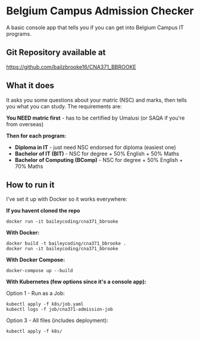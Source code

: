 # Belgium Campus Admission Checker
 A basic console app that tells you if you can get into Belgium Campus IT programs. 

## Git Repository available at 

https://github.com/bailzbrooke16/CNA371_BBROOKE

## What it does

It asks you some questions about your matric (NSC) and marks, then tells you what you can study. The requirements are:

**You NEED matric first** - has to be certified by Umalusi (or SAQA if you're from overseas)

**Then for each program:**
- **Diploma in IT** - just need NSC endorsed for diploma (easiest one)
- **Bachelor of IT (BIT)** - NSC for degree + 50% English + 50% Maths  
- **Bachelor of Computing (BComp)** - NSC for degree + 50% English + 70% Maths 


## How to run it

I've set it up with Docker so it works everywhere:

**If you havent cloned the repo**

```
docker run -it baileycoding/cna371_bbrooke
```
**With Docker:**
```
docker build -t baileycoding/cna371_bbrooke .
docker run -it baileycoding/cna371_bbrooke
```

**With Docker Compose:**
```
docker-compose up --build
```

**With Kubernetes (few options since it's a console app):**

Option 1 - Run as a Job:
```
kubectl apply -f k8s/job.yaml
kubectl logs -f job/cna371-admission-job
```

Option 3 - All files (includes deployment):
```
kubectl apply -f k8s/
```


